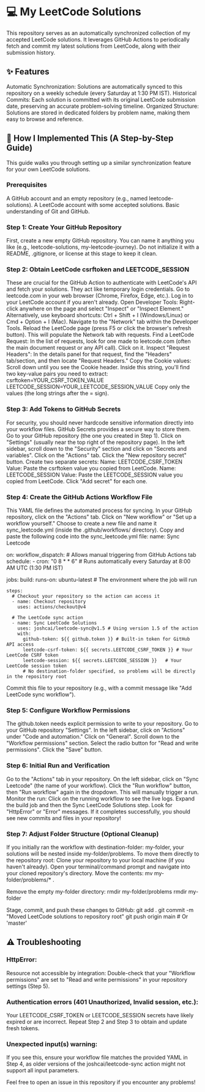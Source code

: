 # 💻 My LeetCode Solutions
This repository serves as an automatically synchronized collection of my accepted LeetCode solutions. It leverages GitHub Actions to periodically fetch and commit my latest solutions from LeetCode, along with their submission history.

## ✨ Features
Automatic Synchronization: Solutions are automatically synced to this repository on a weekly schedule (every Saturday at 1:30 PM IST).
Historical Commits: Each solution is committed with its original LeetCode submission date, preserving an accurate problem-solving timeline.
Organized Structure: Solutions are stored in dedicated folders by problem name, making them easy to browse and reference.

## 🚀 How I Implemented This (A Step-by-Step Guide)
This guide walks you through setting up a similar synchronization feature for your own LeetCode solutions.

### Prerequisites
A GitHub account and an empty repository (e.g., named leetcode-solutions).
A LeetCode account with some accepted solutions.
Basic understanding of Git and GitHub.

### Step 1: Create Your GitHub Repository
First, create a new empty GitHub repository. You can name it anything you like (e.g., leetcode-solutions, my-leetcode-journey). Do not initialize it with a README, .gitignore, or license at this stage to keep it clean.

### Step 2: Obtain LeetCode csrftoken and LEETCODE_SESSION
These are crucial for the GitHub Action to authenticate with LeetCode's API and fetch your solutions. They act like temporary login credentials.
Go to leetcode.com in your web browser (Chrome, Firefox, Edge, etc.).
Log in to your LeetCode account if you aren't already.
Open Developer Tools:
Right-click anywhere on the page and select "Inspect" or "Inspect Element."
Alternatively, use keyboard shortcuts: Ctrl + Shift + I (Windows/Linux) or Cmd + Option + I (Mac).
Navigate to the "Network" tab within the Developer Tools.
Reload the LeetCode page (press F5 or click the browser's refresh button). This will populate the Network tab with requests.
Find a LeetCode Request: In the list of requests, look for one made to leetcode.com (often the main document request or any API call). Click on it.
Inspect "Request Headers": In the details panel for that request, find the "Headers" tab/section, and then locate "Request Headers."
Copy the Cookie values: Scroll down until you see the Cookie header. Inside this string, you'll find two key-value pairs you need to extract:
csrftoken=YOUR_CSRF_TOKEN_VALUE
LEETCODE_SESSION=YOUR_LEETCODE_SESSION_VALUE
Copy only the values (the long strings after the = sign).

### Step 3: Add Tokens to GitHub Secrets
For security, you should never hardcode sensitive information directly into your workflow files. GitHub Secrets provides a secure way to store them.
Go to your GitHub repository (the one you created in Step 1).
Click on "Settings" (usually near the top right of the repository page).
In the left sidebar, scroll down to the "Security" section and click on "Secrets and variables".
Click on the "Actions" tab.
Click the "New repository secret" button.
Create two separate secrets:
Name: LEETCODE_CSRF_TOKEN
Value: Paste the csrftoken value you copied from LeetCode.
Name: LEETCODE_SESSION
Value: Paste the LEETCODE_SESSION value you copied from LeetCode.
Click "Add secret" for each one.

### Step 4: Create the GitHub Actions Workflow File
This YAML file defines the automated process for syncing.
In your GitHub repository, click on the "Actions" tab.
Click on "New workflow" or "Set up a workflow yourself."
Choose to create a new file and name it sync_leetcode.yml (inside the .github/workflows/ directory).
Copy and paste the following code into the sync_leetcode.yml file:
name: Sync Leetcode

on:
  workflow_dispatch: # Allows manual triggering from GitHub Actions tab
  schedule:
    - cron: "0 8 * * 6" # Runs automatically every Saturday at 8:00 AM UTC (1:30 PM IST)

jobs:
  build:
    runs-on: ubuntu-latest # The environment where the job will run

    steps:
      # Checkout your repository so the action can access it
      - name: Checkout repository
        uses: actions/checkout@v4

      # The LeetCode sync action
      - name: Sync LeetCode Solutions
        uses: joshcai/leetcode-sync@v1.5 # Using version 1.5 of the action
        with:
          github-token: ${{ github.token }} # Built-in token for GitHub API access
          leetcode-csrf-token: ${{ secrets.LEETCODE_CSRF_TOKEN }} # Your LeetCode CSRF token
          leetcode-session: ${{ secrets.LEETCODE_SESSION }}   # Your LeetCode session token
          # No destination-folder specified, so problems will be directly in the repository root


Commit this file to your repository (e.g., with a commit message like "Add LeetCode sync workflow").

### Step 5: Configure Workflow Permissions
The github.token needs explicit permission to write to your repository.
Go to your GitHub repository "Settings".
In the left sidebar, click on "Actions" under "Code and automation."
Click on "General".
Scroll down to the "Workflow permissions" section.
Select the radio button for "Read and write permissions".
Click the "Save" button.

### Step 6: Initial Run and Verification
Go to the "Actions" tab in your repository.
On the left sidebar, click on "Sync Leetcode" (the name of your workflow).
Click the "Run workflow" button, then "Run workflow" again in the dropdown. This will manually trigger a run.
Monitor the run: Click on the running workflow to see the live logs. Expand the build job and then the Sync LeetCode Solutions step. Look for "HttpError" or "Error" messages. If it completes successfully, you should see new commits and files in your repository!

### Step 7: Adjust Folder Structure (Optional Cleanup)
If you initially ran the workflow with destination-folder: my-folder, your solutions will be nested inside my-folder/problems. To move them directly to the repository root:
Clone your repository to your local machine (if you haven't already).
Open your terminal/command prompt and navigate into your cloned repository's directory.
Move the contents:
mv my-folder/problems/* .


Remove the empty my-folder directory:
rmdir my-folder/problems
rmdir my-folder


Stage, commit, and push these changes to GitHub:
git add .
git commit -m "Moved LeetCode solutions to repository root"
git push origin main # Or 'master'


## ⚠️ Troubleshooting

### HttpError: 
Resource not accessible by integration: Double-check that your "Workflow permissions" are set to "Read and write permissions" in your repository settings (Step 5).

### Authentication errors (401 Unauthorized, Invalid session, etc.): 
Your LEETCODE_CSRF_TOKEN or LEETCODE_SESSION secrets have likely expired or are incorrect. Repeat Step 2 and Step 3 to obtain and update fresh tokens.

### Unexpected input(s) warning: 
If you see this, ensure your workflow file matches the provided YAML in Step 4, as older versions of the joshcai/leetcode-sync action might not support all input parameters.

Feel free to open an issue in this repository if you encounter any problems!
